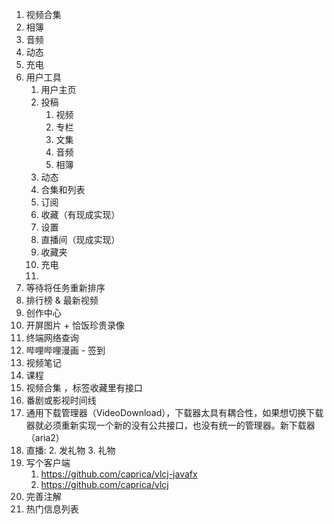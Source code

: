 1. 视频合集
2. 相簿
3. 音频
4. 动态
5. 充电
6. 用户工具
    1. 用户主页
    2. 投稿
       1. 视频
       2. 专栏
       3. 文集
       4. 音频
       5. 相簿
    3. 动态
    4. 合集和列表
    5. 订阅
    6. 收藏（有现成实现）
    7. 设置
    8. 直播间（现成实现）
    9. 收藏夹
    10. 充电
    11. 
7. 等待将任务重新排序
8. 排行榜 & 最新视频
9. 创作中心
10. 开屏图片 + 恰饭珍贵录像
11. 终端网络查询
12. 哔哩哔哩漫画 - 签到
13. 视频笔记
14. 课程
15. 视频合集 ，标签收藏里有接口
16. 番剧或影视时间线
17. 通用下载管理器（VideoDownload），下载器太具有耦合性，如果想切换下载器就必须重新实现一个新的没有公共接口，也没有统一的管理器。新下载器（aria2）
18. 直播:
     2. 发礼物
     3. 礼物
19. 写个客户端
     1. https://github.com/caprica/vlcj-javafx
     2. https://github.com/caprica/vlcj
20. 完善注解
21. 热门信息列表
